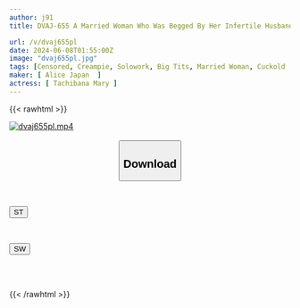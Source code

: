 ```yaml
---
author: j91
title: DVAJ-655 A Married Woman Who Was Begged By Her Infertile Husband Is Creampied By A Single Man Who Has Been Saving Up His Sperm For A Month Until Her Uterus Is Full, And She Becomes Addicted To Insemination Sex That Makes The Sound Of Semen Leaking Out, Mary Tachibana

url: /v/dvaj655pl
date: 2024-06-08T01:55:00Z
image: "dvaj655pl.jpg"
tags: [Censored, Creampie, Solowork, Big Tits, Married Woman, Cuckold	]
maker: [ Alice Japan  ]
actress: [ Tachibana Mary ]
---
```



{{< rawhtml >}}

<div class="video" data-videoid="v2zAloPy6rI4pWQ">
    <a href="javascript:;">
        <img src="/v/dvaj655pl/dvaj655pl.jpg" width="WIDTH" height="HEIGHT" alt="dvaj655pl.mp4" loading="lazy">
    </a>
</div>

<script type="text/javascript" src="https://j91.asia/asset/on-demand-st.js"></script>

<br>
  <link rel="stylesheet" href="https://j91.asia/asset/bs5.css">
  
  <center>
  <button class="btn btn-primary" type="button" data-bs-toggle="collapse" data-bs-target=".multi-collapse" aria-expanded="false" aria-controls="multiCollapseExample1 multiCollapseExample2"><h2>Download</h2></button></center>
</p>
<div class="row">
  <div class="col">
    <div class="collapse multi-collapse" id="multiCollapseExample1">
      <div class="card card-body">
	      	      <br>
<div class="buttons">  
<p><a href="/v/dvaj655pl/st.html" target="_blank"><button class="btn-hover color-3"><i class="fa fa-download"></i> ST</button></a></p></div>
    </div>
  </div>
</div>
  <div class="col">
    <div class="collapse multi-collapse" id="multiCollapseExample2">
      <div class="card card-body">
	      <br>
<div class="buttons">
<p><a href="/v/dvaj655pl/sw.html" target="_blank"><button class="btn-hover color-2"><i class="fa fa-download"></i> SW</button></a></p></div>
<br><br>
      </div>
    </div>
  </div>
</div>

{{< /rawhtml >}}